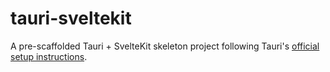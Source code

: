 # tauri-sveltekit

A pre-scaffolded Tauri + SvelteKit skeleton project following Tauri's [official setup instructions](https://tauri.app/v1/guides/getting-started/setup/sveltekit/).

